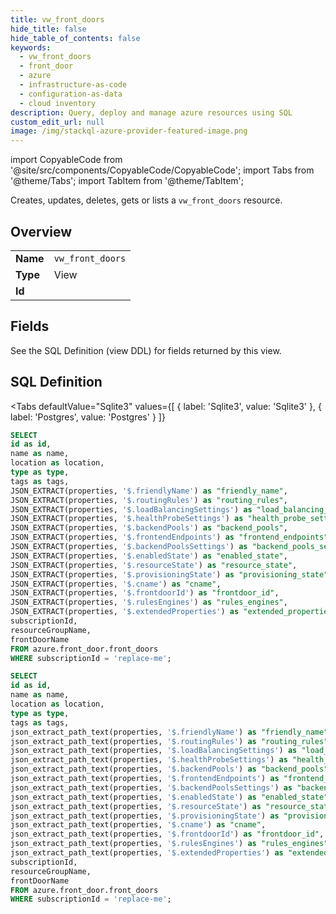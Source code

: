 ```yaml
--- 
title: vw_front_doors
hide_title: false
hide_table_of_contents: false
keywords:
  - vw_front_doors
  - front_door
  - azure
  - infrastructure-as-code
  - configuration-as-data
  - cloud inventory
description: Query, deploy and manage azure resources using SQL
custom_edit_url: null
image: /img/stackql-azure-provider-featured-image.png
---
```


import CopyableCode from '@site/src/components/CopyableCode/CopyableCode';
import Tabs from '@theme/Tabs';
import TabItem from '@theme/TabItem';

Creates, updates, deletes, gets or lists a <code>vw_front_doors</code> resource.

## Overview
<table><tbody>
<tr><td><b>Name</b></td><td><code>vw_front_doors</code></td></tr>
<tr><td><b>Type</b></td><td>View</td></tr>
<tr><td><b>Id</b></td><td><CopyableCode code="azure.front_door.vw_front_doors" /></td></tr>
</tbody></table>

## Fields

See the SQL Definition (view DDL) for fields returned by this view.

## SQL Definition

<Tabs
defaultValue="Sqlite3"
values={[
{ label: 'Sqlite3', value: 'Sqlite3' },
{ label: 'Postgres', value: 'Postgres' }
]}
>
<TabItem value="Sqlite3">

```sql
SELECT
id as id,
name as name,
location as location,
type as type,
tags as tags,
JSON_EXTRACT(properties, '$.friendlyName') as "friendly_name",
JSON_EXTRACT(properties, '$.routingRules') as "routing_rules",
JSON_EXTRACT(properties, '$.loadBalancingSettings') as "load_balancing_settings",
JSON_EXTRACT(properties, '$.healthProbeSettings') as "health_probe_settings",
JSON_EXTRACT(properties, '$.backendPools') as "backend_pools",
JSON_EXTRACT(properties, '$.frontendEndpoints') as "frontend_endpoints",
JSON_EXTRACT(properties, '$.backendPoolsSettings') as "backend_pools_settings",
JSON_EXTRACT(properties, '$.enabledState') as "enabled_state",
JSON_EXTRACT(properties, '$.resourceState') as "resource_state",
JSON_EXTRACT(properties, '$.provisioningState') as "provisioning_state",
JSON_EXTRACT(properties, '$.cname') as "cname",
JSON_EXTRACT(properties, '$.frontdoorId') as "frontdoor_id",
JSON_EXTRACT(properties, '$.rulesEngines') as "rules_engines",
JSON_EXTRACT(properties, '$.extendedProperties') as "extended_properties",
subscriptionId,
resourceGroupName,
frontDoorName
FROM azure.front_door.front_doors
WHERE subscriptionId = 'replace-me';
```

</TabItem>
<TabItem value="Postgres">

```sql
SELECT
id as id,
name as name,
location as location,
type as type,
tags as tags,
json_extract_path_text(properties, '$.friendlyName') as "friendly_name",
json_extract_path_text(properties, '$.routingRules') as "routing_rules",
json_extract_path_text(properties, '$.loadBalancingSettings') as "load_balancing_settings",
json_extract_path_text(properties, '$.healthProbeSettings') as "health_probe_settings",
json_extract_path_text(properties, '$.backendPools') as "backend_pools",
json_extract_path_text(properties, '$.frontendEndpoints') as "frontend_endpoints",
json_extract_path_text(properties, '$.backendPoolsSettings') as "backend_pools_settings",
json_extract_path_text(properties, '$.enabledState') as "enabled_state",
json_extract_path_text(properties, '$.resourceState') as "resource_state",
json_extract_path_text(properties, '$.provisioningState') as "provisioning_state",
json_extract_path_text(properties, '$.cname') as "cname",
json_extract_path_text(properties, '$.frontdoorId') as "frontdoor_id",
json_extract_path_text(properties, '$.rulesEngines') as "rules_engines",
json_extract_path_text(properties, '$.extendedProperties') as "extended_properties",
subscriptionId,
resourceGroupName,
frontDoorName
FROM azure.front_door.front_doors
WHERE subscriptionId = 'replace-me';
```

</TabItem>
</Tabs>
